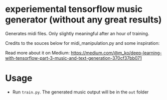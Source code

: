 # experiemental tensorflow music generator (without any great results)
Generates midi files. Only slightly meaningful after an hour of training.

Credits to the souces below for midi_manipulation.py and some inspiration:

Read more about it on  Medium: https://medium.com/@m_ko/deep-learning-with-tensorflow-part-3-music-and-text-generation-370cf37bb071


# Usage
* Run `train.py`. The generated music output will be in the `out` folder
